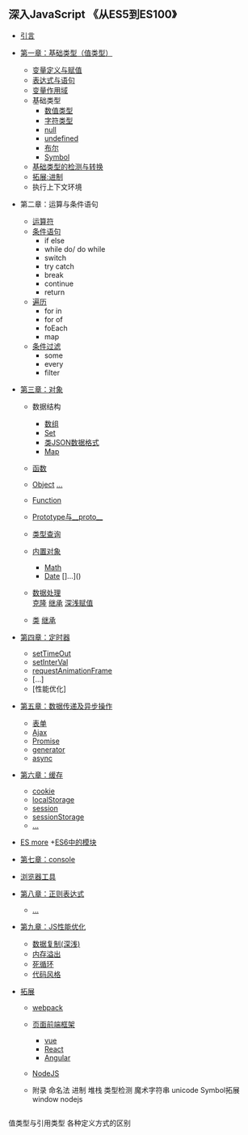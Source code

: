 ## 深入JavaScript 《从ES5到ES100》

* [引言]()
* [第一章：基础类型（值类型）](0100_基础类型.md)
   + [变量定义与赋值](0101_变量定义与赋值.md) 
   + [表达式与语句](0102_表达式与语句.md)
   + [变量作用域](0103_变量作用域.md)
   + 基础类型
      * [数值类型](010401_值类型.md)
      * [字符类型](010402_字符类型.md)
      * [null](010403_空类型与未定义类型.md)
      * [undefined](010403_空类型与未定义类型.md)
      * [布尔](010403_空类型与未定义类型.md)
      * [Symbol](010404_Symbol.md)
    + [基础类型的检测与转换](0105_基础类型的检测与转换.md)
    + [拓展:进制](010405_进制.md)
    + 执行上下文环境

* 第二章：运算与条件语句
    + [运算符](0201_运算符.md)
    + [条件语句](0202_条件语句.md)
      * if else
      * while do/ do while
      * switch
      * try catch
      * break
      * continue
      * return
    + [遍历](0203_遍历.md)
      * for in
      * for of
      * foEach
      * map
    + [条件过滤](0204_条件过滤.md)
      * some
      * every
      * filter
    
* [第三章：对象](0300_对象.md)
    + 数据结构
      * [数组](030101_数组.md)
      * [Set](030102_Set.md)
      * [类JSON数据格式](030103_JSON.md)
      * [Map](030104_Map.md)

    + [函数](0302_函数.md)  
    + [Object]()
        [...]()
    + [Function]()
    + [Prototype与__proto__]()
    + [类型查询]()  
    + [内置对象]()
      * [Math]()
      * [Date]()
        []...]()
    + [数据处理]()   
      [克隆]()
      [继承]() 
      [深浅赋值]()
    + [类]()
      [继承]()

* [第四章：定时器]()  
    + [setTimeOut]()
    + [setInterVal]()
    + [requestAnimationFrame]()
    + [...]
    + [性能优化]      


* [第五章：数据传递及异步操作]()
   + [表单]()
   + [Ajax]()
   + [Promise]()
   + [generator]()
   + [async]()

* [第六章：缓存]()
   + [cookie]()
   + [localStorage]() 
   + [session]() 
   + [sessionStorage]()   
   + [...]()   

* [ES more]()
  +[ES6中的模块]()

* [第七章：console]()

* [浏览器工具]()

* [第八章：正则表达式]()
   + [...]()

* [第九章：JS性能优化]()
  * [数据复制(深浅)]()
  * [内存溢出]()
  * [死循环]()
  * [代码风格]()

* [拓展]()
  + [webpack]()
  + [页面前端框架]()
     * [vue]()
     * [React]()
     * [Angular]()
  + [NodeJS]()

  + 附录
    命名法
    进制
    堆栈
    类型检测
    魔术字符串
    unicode
    Symbol拓展
    window
    nodejs
  ```
值类型与引用类型
各种定义方式的区别
  ```




